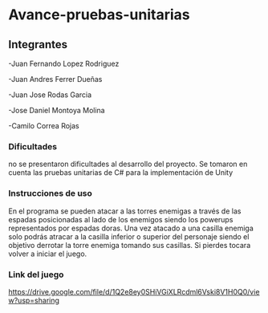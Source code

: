 # Avance-pruebas-unitarias

## Integrantes

-Juan Fernando Lopez Rodriguez

-Juan Andres Ferrer Dueñas

-Juan Jose Rodas Garcia

-Jose Daniel Montoya Molina

-Camilo Correa Rojas

### Dificultades

no se presentaron dificultades al desarrollo del proyecto.
Se tomaron en cuenta las pruebas unitarias de C# para la implementación de Unity

### Instrucciones de uso

En el programa se pueden atacar a las torres enemigas a través de las espadas posicionadas al lado de los enemigos siendo los powerups representados por espadas doras. Una vez atacado a una casilla enemiga solo podrás atracar a la casilla inferior o superior del personaje siendo el objetivo derrotar la torre enemiga tomando sus casillas. Si pierdes tocara volver a iniciar el juego.

### Link del juego

https://drive.google.com/file/d/1Q2e8ey0SHiVGiXLRcdml6Vski8V1H0Q0/view?usp=sharing


